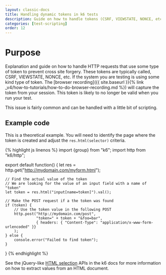 ```yaml
---
layout: classic-docs
title: Handling dynamic tokens in k6 tests
description: Guide on how to handle tokens (CSRF, VIEWSTATE, NONCE, etc) in a k6 script
categories: [test-scripting]
order: 12
---
```

# Purpose
Explanation and guide on how to handle HTTP requests that use some type of token to prevent cross site forgery. These tokens are typically called, CSRF, VIEWSTATE, NONCE, etc. If the system you are testing is using some kind type of token. The [browser recording]({{ site.baseurl }}{% link _v4/how-to-tutorials/how-to-do-browser-recording.md %}) will capture the token from your session. This token is likely to no longer be valid when you run your test.

This issue is fairly common and can be handled with a little bit of scripting.

## Example code

This is a theoretical example. You will need to identify the page where the token is created and adjust the `res.html(selector)` criteria.

{% highlight js linenos %}
import {group} from "k6";
import http from "k6/http";

export default function() {
    let res = http.get("http://mydomain.com/myform.html");

    // Find the actual value of the token
    // We are looking for the value of an input field with a name of "token"
    let token = res.html("input[name=token]").val();

    // Make the POST request if a the token was found
    if (token) {
        // Use the token value in the following POST
        http.post("http://mydomain.com/post",
                  "token=" + token + "&foo=bar",
                  { headers: { "Content-Type": "application/x-www-form-urlencoded" }}
        );
    } else {
        console.error("Failed to find token");
    }
}
{% endhighlight %}

See the jQuery-like [HTML selection](https://docs.k6.io/docs/selection-k6html) APIs in the k6 docs for more information on how to extract values from an HTML document.
